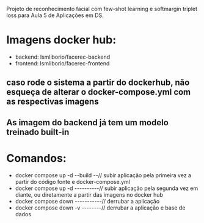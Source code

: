 Projeto de reconhecimento facial com few-shot learning e softmargin triplet loss para Aula 5 de Aplicações em DS.

# Imagens docker hub:
- backend:  lsmliborio/facerec-backend
- frontend: lsmliborio/facerec-frontend

## caso rode o sistema a partir do dockerhub, não esqueça de alterar o docker-compose.yml com as respectivas imagens

## As imagem do backend já tem um modelo treinado built-in


# Comandos:
- docker compose up -d --build --// subir aplicação pela primeira vez a partir do código fonte e docker-compose.yml
- docker compose up -d ----------// subir aplicação pela segunda vez em diante, ou diretamente a partir das imagens no docker hub
- docker compose down -----------// derrubar a aplicação
- docker compose down -v --------// derrubar a aplicação e base de dados
